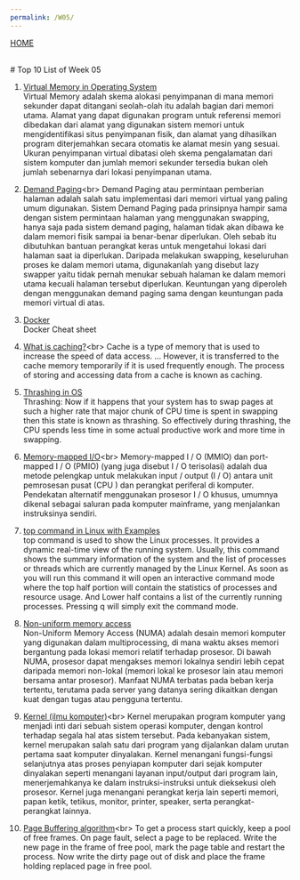 ```yaml
---
permalink: /W05/
---
```


[HOME](../) 


<br>
# Top 10 List of Week 05


1. [Virtual Memory in Operating System](https://www.geeksforgeeks.org/virtual-memory-in-operating-system/)<br>
Virtual Memory adalah  skema alokasi penyimpanan di mana memori sekunder dapat ditangani seolah-olah itu adalah bagian dari memori utama. Alamat yang dapat digunakan program untuk referensi memori dibedakan dari alamat yang digunakan sistem memori untuk mengidentifikasi situs penyimpanan fisik, dan alamat yang dihasilkan program diterjemahkan secara otomatis ke alamat mesin yang sesuai.
Ukuran penyimpanan virtual dibatasi oleh skema pengalamatan dari sistem komputer dan jumlah memori sekunder tersedia bukan oleh jumlah sebenarnya dari lokasi penyimpanan utama.

2. [Demand Paging](http://ftp.gunadarma.ac.id/linux/docs/v06/Kuliah/SistemOperasi/BUKU/SistemOperasi-4.X-2/ch05s02.html#:~:text=Sistem%20Demand%20Paging%20pada%20prinsipnya,sampai%20ia%20benar%2Dbenar%20diperlukan.)<br>
Demand Paging atau permintaan pemberian halaman adalah salah satu implementasi dari memori virtual yang paling umum digunakan. Sistem Demand Paging pada prinsipnya hampir sama dengan sistem permintaan halaman yang menggunakan swapping,
hanya saja pada sistem demand paging, halaman tidak akan dibawa ke dalam memori fisik sampai ia benar-benar diperlukan.
Oleh sebab itu dibutuhkan bantuan perangkat keras untuk mengetahui lokasi dari halaman saat ia diperlukan. Daripada melakukan swapping, keseluruhan proses ke dalam memori utama, digunakanlah yang disebut lazy swapper yaitu tidak pernah menukar sebuah halaman ke dalam memori utama kecuali halaman tersebut diperlukan.
Keuntungan yang diperoleh dengan menggunakan demand paging sama dengan keuntungan pada memori virtual di atas.

3. [Docker](https://www.docker.com/sites/default/files/d8/2019-09/docker-cheat-sheet.pdf)<br>
Docker Cheat sheet 

4. [What is caching?](https://www.tutorialspoint.com/What-is-caching#:~:text=Cache%20is%20a%20type%20of,the%20speed%20of%20data%20access.&text=However%2C%20it%20is%20transferred%20to,cache%20is%20known%20as%20caching.)<br>
Cache is a type of memory that is used to increase the speed of data access. ... However, it is transferred to the cache memory temporarily if it is used frequently enough. The process of storing and accessing data from a cache is known as caching.

5. [Thrashing in OS](https://practice.geeksforgeeks.org/problems/thrashing-in-os#:~:text=In%20a%20virtual%20storage%20system,thumb_up%20%7C)<br>
Thrashing: Now if it happens that your system has to swap pages at such a higher rate that major chunk of CPU time is spent in swapping then this state is known as thrashing. So effectively during thrashing, the CPU spends less time in some actual productive work and more time in swapping.

6. [Memory-mapped I/O](https://en.wikipedia.org/wiki/Memory-mapped_I/O#:~:text=Memory%2Dmapped%20I%2FO%20uses,of%20the%20I%2FO%20device.)<br>
Memory-mapped I / O (MMIO) dan port-mapped I / O (PMIO) (yang juga disebut I / O terisolasi) adalah dua metode pelengkap untuk melakukan input / output (I / O) antara unit pemrosesan pusat (CPU ) dan perangkat periferal di komputer.
Pendekatan alternatif menggunakan prosesor I / O khusus, umumnya dikenal sebagai saluran pada komputer mainframe, yang menjalankan instruksinya sendiri.

7. [top command in Linux with Examples](https://www.geeksforgeeks.org/top-command-in-linux-with-examples/)<br>
top command is used to show the Linux processes. It provides a dynamic real-time view of the running system. 
Usually, this command shows the summary information of the system and the list of processes or threads which are currently managed by the Linux Kernel.
As soon as you will run this command it will open an interactive command mode where the top half portion will contain the statistics of processes and resource usage. And Lower half contains a list of the currently running processes. Pressing q will simply exit the command mode.

8. [Non-uniform memory access](https://en.wikipedia.org/wiki/Non-uniform_memory_access)<br>
Non-Uniform Memory Access (NUMA) adalah desain memori komputer yang digunakan dalam multiprocessing, di mana waktu akses memori bergantung pada lokasi memori 
relatif terhadap prosesor. Di bawah NUMA, prosesor dapat mengakses memori lokalnya sendiri lebih cepat daripada memori non-lokal 
(memori lokal ke prosesor lain atau memori bersama antar prosesor). Manfaat NUMA terbatas pada beban kerja tertentu, terutama pada server yang datanya sering dikaitkan dengan kuat dengan tugas atau pengguna tertentu.

9. [Kernel (ilmu komputer)](https://id.wikipedia.org/wiki/Kernel_(ilmu_komputer))<br>
Kernel merupakan program komputer yang menjadi inti dari sebuah sistem operasi komputer, dengan kontrol terhadap segala hal atas sistem tersebut.
Pada kebanyakan sistem, kernel merupakan salah satu dari program yang dijalankan dalam urutan pertama saat komputer dinyalakan.
Kernel menangani fungsi-fungsi selanjutnya atas proses penyiapan komputer dari sejak komputer dinyalakan seperti menangani layanan input/output dari program lain, menerjemahkanya ke dalam instruksi-instruksi untuk dieksekusi oleh prosesor. Kernel juga menangani perangkat kerja lain seperti memori, papan ketik, tetikus, monitor, printer, speaker, serta perangkat-perangkat lainnya.

10. [Page Buffering algorithm](https://www.tutorialspoint.com/operating_system/os_virtual_memory.htm#:~:text=Page%20Buffering%20algorithm,replaced%20page%20in%20free%20pool.)<br>
To get a process start quickly, keep a pool of free frames.
On page fault, select a page to be replaced.
Write the new page in the frame of free pool, mark the page table and restart the process.
Now write the dirty page out of disk and place the frame holding replaced page in free pool.
